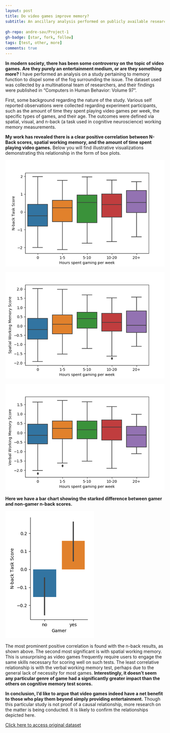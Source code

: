 ```yaml
---
layout: post
title: Do video games improve memory?
subtitle: An ancillary analysis performed on publicly available research data

gh-repo: andre-sav/Project-1
gh-badge: [star, fork, follow]
tags: [test, other, more]
comments: true
---
```


**In modern society, there has been some controversy on the topic of video games. Are they purely an entertainment medium, or are they something more?** I have performed an analysis on a study pertaining to memory function to dispel some of the fog surrounding the issue. The dataset used was collected by a multinational team of researchers, and their findings were published in “Computers in Human Behavior: Volume 97”. 

First, some background regarding the nature of the study. Various self reported observations were collected regarding experiment participants, such as the amount of time they spent playing video games per week, the specific types of games, and their age. The outcomes were defined via spatial, visual, and n-back (a task used in cognitive neuroscience) working memory measurements.

**My work has revealed there is a clear positive correlation between N-Back scores, spatial working memory, and the amount of time spent playing video games.** Below you will find illustrative visualizations demonstrating this relationship in the form of box plots.

![n-back](https://github.com/andre-sav/Project-1/blob/master/img/nback.png?raw=true)

![spatial](https://github.com/andre-sav/Project-1/blob/master/img/spatial.png?raw=true)

![verbal](https://github.com/andre-sav/Project-1/blob/master/img/verbal.png?raw=true)

**Here we have a bar chart showing the starked difference between gamer and non-gamer n-back scores.** 

![gamer](https://github.com/andre-sav/Project-1/blob/master/img/n-back-gamer.png?raw=true)

The most prominent positive correlation is found with the n-back results, as shown above. The second most significant is with spatial working memory. This is unsurprising as video games frequently require users to engage the same skills necessary for scoring well on such tests. The least correlative relationship is with the verbal working memory test, perhaps due to the general lack of necessity for most games. **Interestingly, it doesn’t seem any particular genre of game had a significantly greater impact than the others on cognitive memory test scores.**

**In conclusion, I’d like to argue that video games indeed have a net benefit to those who play them beyond simply providing entertainment.** Though this particular study is not proof of a causal relationship, more research on the matter is being conducted. It is likely to confirm the relationships depicted here. 

[Click here to access original dataset](https://www.sciencedirect.com/science/article/pii/S0747563219300974?via%3Dihub#kwrd%2013%20s0010)

